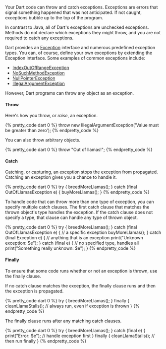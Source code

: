 Your Dart code can throw and catch exceptions. Exceptions are errors that
signal something happened that was not anticipated. If not caught,
exceptions bubble up to the top of the program.

In contrast to Java, all of Dart's exceptions are unchecked exceptions.
Methods do not declare which exceptions they might throw, and
you are not required to catch any exceptions.

Dart provides
an [Exception](http://api.dartlang.org/dart_core/Exception.html) interface and numerous predefined exception types.
You can, of course, define your own exceptions by extending the Exception interface.
Some examples of common exceptions include:

* [IndexOutOfRangeException](http://api.dartlang.org/dart_core/IndexOutOfRangeException.html)
* [NoSuchMethodException](http://api.dartlang.org/dart_core/NoSuchMethodException.html)
* [NullPointerException](http://api.dartlang.org/dart_core/NullPointerException.html)
* [IllegalArgumentException](http://api.dartlang.org/dart_core/IllegalArgumentException.html)

However, Dart programs can throw any object as an exception. 

#### Throw

Here's how you throw, or _raise_, an exception.

{% pretty_code dart 0 %}
throw new IllegalArgumentException('Value must be greater than zero');
{% endpretty_code %}

You can also throw arbitrary objects.

{% pretty_code dart 0 %}
throw "Out of llamas!";
{% endpretty_code %}

#### Catch

Catching, or capturing, an exception stops the exception from propagated.
Catching an exception gives you a chance to handle it.

{% pretty_code dart 0 %}
try {
  breedMoreLlamas();
} catch (final OutOfLlamasException e) {
  buyMoreLlamas();
}
{% endpretty_code %}

To handle code that can throw more than one type of exception, you can specify
multiple catch clauses.
The first catch clause that matches the thrown object's
type handles the exception. If the catch
clause does not specify a type, that clause can handle any type of thrown object.

{% pretty_code dart 0 %}
try {
  breedMoreLlamas();
} catch (final OutOfLlamasException e) {  // a specific exception
  buyMoreLlamas();
} catch (final Exception e) {             // anything that is an exception
  print("Unknown exception: $e");
} catch (final e) {                       // no specified type, handles all
  print("Something really unknown: $e");
}
{% endpretty_code %}


#### Finally

To ensure that some code runs whether or not an exception is thrown,
use the finally clause.

If no catch clause matches the exception,
the finally clause runs and then the exception is propagated.

{% pretty_code dart 0 %}
try {
  breedMoreLlamas();
} finally {
  cleanLlamaStalls();  // always run, even if exception is thrown
}
{% endpretty_code %}

The finally clause runs after any matching catch clauses.

{% pretty_code dart 0 %}
try {
  breedMoreLlamas();
} catch (final e) {
  print("Error: $e");  // handle exception first
} finally {
  cleanLlamaStalls();  // then run finally
}
{% endpretty_code %}
